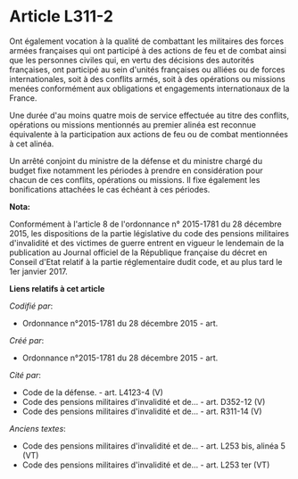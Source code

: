 # Article L311-2

Ont également vocation à la qualité de combattant les militaires des forces armées françaises qui ont participé à des actions
de feu et de combat ainsi que les personnes civiles qui, en vertu des décisions des autorités françaises, ont participé au
sein d'unités françaises ou alliées ou de forces internationales, soit à des conflits armés, soit à des opérations ou
missions menées conformément aux obligations et engagements internationaux de la France.

Une durée d'au moins quatre mois de service effectuée au titre des conflits, opérations ou missions mentionnés au premier
alinéa est reconnue équivalente à la participation aux actions de feu ou de combat mentionnées à cet alinéa.

Un arrêté conjoint du ministre de la défense et du ministre chargé du budget fixe notamment les périodes à prendre en
considération pour chacun de ces conflits, opérations ou missions. Il fixe également les bonifications attachées le cas
échéant à ces périodes.

**Nota:**

Conformément à l'article 8 de l'ordonnance n° 2015-1781 du 28 décembre 2015, les dispositions de la partie législative du
code des pensions militaires d'invalidité et des victimes de guerre entrent en vigueur le lendemain de la publication au
Journal officiel de la République française du décret en Conseil d'Etat relatif à la partie réglementaire dudit code, et au
plus tard le 1er janvier 2017.

**Liens relatifs à cet article**

_Codifié par_:

  - Ordonnance n°2015-1781 du 28 décembre 2015 - art.

_Créé par_:

  - Ordonnance n°2015-1781 du 28 décembre 2015 - art.

_Cité par_:

  - Code de la défense. - art. L4123-4 (V)
  - Code des pensions militaires d'invalidité et de... - art. D352-12 (V)
  - Code des pensions militaires d'invalidité et de... - art. R311-14 (V)

_Anciens textes_:

  - Code des pensions militaires d'invalidité et de... - art. L253 bis, alinéa 5  (VT)
  - Code des pensions militaires d'invalidité et de... - art. L253 ter (VT)
